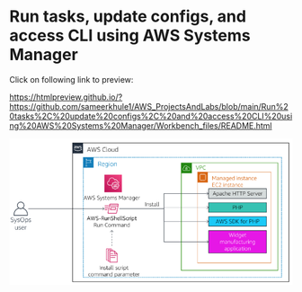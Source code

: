 # Run tasks, update configs, and access CLI using AWS Systems Manager

Click on following link to preview:

https://htmlpreview.github.io/?https://github.com/sameerkhule1/AWS_ProjectsAndLabs/blob/main/Run%20tasks%2C%20update%20configs%2C%20and%20access%20CLI%20using%20AWS%20Systems%20Manager/Workbench_files/README.html

![Screenshot](image.png)
